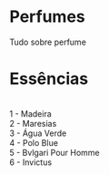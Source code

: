 # Perfumes
Tudo sobre perfume

# Essências

<br> 1 - Madeira
<br> 2 - Maresias
<br> 3 - Água Verde
<br> 4 - Polo Blue
<br> 5 - Bvlgari Pour Homme
<br> 6 - Invictus
